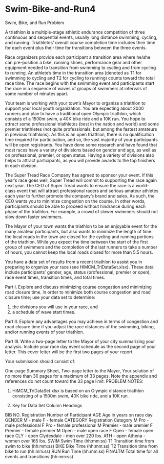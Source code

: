 # Swim-Bike-and-Run4
Swim, Bike, and Run
Problem	 
 	
A triathlon is a multiple-stage athletic endurance competition of three continuous and sequential events, usually long distance swimming, cycling, and running. Triathletes’ overall course completion time includes their time for each event plus their time for transitions between the three events.

Race organizers provide each participant a transition area where he/she can pre-position a bike, running shoes, performance gear and other equipment needed to transition from swimming to cycling and from cycling to running. An athlete’s time in the transition area (denoted as T1 for swimming to cycling and T2 for cycling to running) counts toward the total race time. The race begins with the swimming event and participants start the race in a sequence of waves of groups of swimmers at intervals of some number of minutes apart.

Your team is working with your town’s Mayor to organize a triathlon to support your local youth organization. You are expecting about 2000 runners and plan to have a traditional open Olympic triathlon, which consists of a 1500m swim, a 40K bike ride and a 10K run. You hope to attract some professional triathletes (best in the nation and world) and some premier triathletes (not quite professionals, but among the fastest amateurs in previous triathlons). As this is an open triathlon, there is no qualification time required for participation, and so, the vast majority of your participants will be open registrants. You have done some research and have found that most races have a variety of divisions based on gender and age, as well as on professional, premier, or open status. Having a variety of divisions also helps to attract participants, as you will provide awards to the top finishers in each division.

The Super Tread Race Company has agreed to sponsor your event. If this year’s race goes well, Super Tread will commit to supporting the race again next year. The CEO of Super Tread wants to ensure the race is a world-class event that will attract professional racers and serious amateur athletes each year to further promote the company’s brand and sales. As such, the CEO wants you to minimize congestion on the course. In other words, participants should be able to proceed without hindrance during each phase of the triathlon. For example, a crowd of slower swimmers should not slow down faster swimmers.

The Mayor of your town wants the triathlon to be an enjoyable event for the many amateur participants, but also wants to minimize the length of time the local roads in the town are closed for the cycling and running portions of the triathlon. While you expect the time between the start of the first group of swimmers and the completion of the last runners to take a number of hours, you cannot keep the local roads closed for more than 5.5 hours.

You have a data set of results from a recent triathlon to assist you in preparing to organize your race (see HiMCM_TriDataSet.xlsx). These data include participants’ gender, age, status (professional, premier or open), race event times, transition times, and total times.

Part I. Explore and discuss minimizing course congestion and minimizing road closure time. In order to minimize both course congestion and road closure time; use your data set to determine:
1. the divisions you will use in your race, and
2. a schedule of wave start times.

Part II. Explore any advantages you may achieve in terms of congestion and road closure time if you adjust the race distances of the swimming, biking, and/or running events of your triathlon.

Part III. Write a two-page letter to the Mayor of your city summarizing your analysis. Include your race day event schedule as the second page of your letter. This cover letter will be the first two pages of your report.

Your submission should consist of:

One-page Summary Sheet,
Two-page letter to the Mayor,
Your solution of no more than 30 pages for a maximum of 33 pages.
Note the appendix and references do not count toward the 33 page limit.
PROBLEM NOTES:

1. HiMCM_TriDataSet.xlsx is based on an Olympic distance triathlon consisting of a 1500m swim, 40K bike ride, and a 10K run.

2. Key for Data Set Column Headings


BIB NO.                               Registration Number of Participant
AGE                                     Age in years on race day
GENDER                            M - male     F - female
CATEGORY                     Registration Category
                                            M Pro - male professional F Pro - female professional
                                            M Premier - male premier F Premier - female premier
                                            M Open - male open race F Open - female open race
                                            CLY - open Clydesdale - men over 220 lbs.
                                            ATH - open Athena - women over 165 lbs.
SWIM                                Swim Time (hh:mm:ss)
T1                                       Transition time from swim to bike (hh:mm:ss)
BIKE                                 Bike Time (hh:mm:ss)
T2                                      Transition time from bike to run (hh:mm:ss)
RUN                                   Run Time (hh:mm:ss)
FINALTM                          Total time for all events and transitions (hh:mm:ss)
